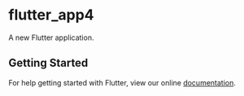 # flutter_app4

A new Flutter application.

## Getting Started

For help getting started with Flutter, view our online
[documentation](https://flutter.io/).
